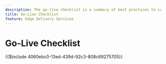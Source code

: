 ```yaml
---
description: The go-live checklist is a summary of best practices to consider when launching a website. These steps are generally good practices but have some aspects specific to Adobe Experience Manager.
title: Go-Live Checklist
feature: Edge Delivery Services
---
```

# Go-Live Checklist

{{$include 4060ebc0-13ed-439d-92c3-808c69275705}}